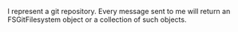 I represent a git repository. Every message sent to me will return an FSGitFilesystem object or a collection of such objects.